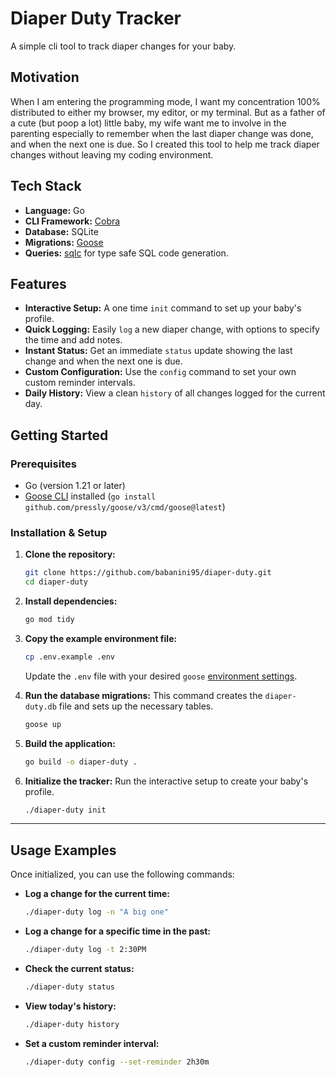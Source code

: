 # Diaper Duty Tracker

A simple cli tool to track diaper changes for your baby.

## Motivation

When I am entering the programming mode, I want my concentration 100% distributed to either my browser, my editor, or my terminal. But as a father of a cute (but poop a lot) little baby, my wife want me to involve in the parenting especially to remember when the last diaper change was done, and when the next one is due. So I created this tool to help me track diaper changes without leaving my coding environment.

## Tech Stack

* **Language:** Go
* **CLI Framework:** [Cobra](https://github.com/spf13/cobra)
* **Database:** SQLite
* **Migrations:** [Goose](https://github.com/pressly/goose)
* **Queries:** [sqlc](https://github.com/sqlc-dev/sqlc) for type safe SQL code generation.

## Features

* **Interactive Setup:** A one time `init` command to set up your baby's profile.
* **Quick Logging:** Easily `log` a new diaper change, with options to specify the time and add notes.
* **Instant Status:** Get an immediate `status` update showing the last change and when the next one is due.
* **Custom Configuration:** Use the `config` command to set your own custom reminder intervals.
* **Daily History:** View a clean `history` of all changes logged for the current day.

## Getting Started

### Prerequisites

* Go (version 1.21 or later)
* [Goose CLI](https://github.com/pressly/goose?tab=readme-ov-file#install) installed (`go install github.com/pressly/goose/v3/cmd/goose@latest`)

### Installation & Setup

1. **Clone the repository:**

    ```bash
    git clone https://github.com/babanini95/diaper-duty.git
    cd diaper-duty
    ```

2. **Install dependencies:**

    ```bash
    go mod tidy
    ```

3. **Copy the example environment file:**

    ```bash
    cp .env.example .env
    ```

    Update the `.env` file with your desired `goose` [environment settings](https://pressly.github.io/goose/documentation/environment-variables/).

4. **Run the database migrations:**
    This command creates the `diaper-duty.db` file and sets up the necessary tables.

    ```bash
    goose up
    ```

5. **Build the application:**

    ```bash
    go build -o diaper-duty .
    ```

6. **Initialize the tracker:**
    Run the interactive setup to create your baby's profile.

    ```bash
    ./diaper-duty init
    ```

---

## Usage Examples

Once initialized, you can use the following commands:

* **Log a change for the current time:**

    ```bash
    ./diaper-duty log -n "A big one"
    ```

* **Log a change for a specific time in the past:**

    ```bash
    ./diaper-duty log -t 2:30PM
    ```

* **Check the current status:**

    ```bash
    ./diaper-duty status
    ```

* **View today's history:**

    ```bash
    ./diaper-duty history
    ```

* **Set a custom reminder interval:**

    ```bash
    ./diaper-duty config --set-reminder 2h30m
    ```
